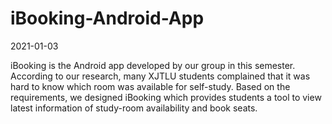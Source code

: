 # iBooking-Android-App
2021-01-03

iBooking is the Android app developed by our group in this semester. 
According to our research, many XJTLU students complained that it was hard to know which room was available for self-study. Based on the requirements, we designed iBooking which provides students a tool to view latest information of study-room availability and book seats.

